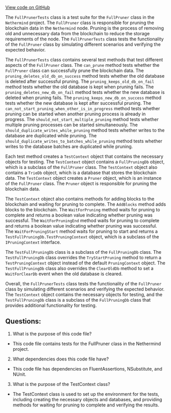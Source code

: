 [View code on GitHub](https://github.com/nethermindeth/nethermind/Nethermind.Blockchain.Test/FullPruning/FullPrunerTests.cs)

The `FullPrunerTests` class is a test suite for the `FullPruner` class in the `Nethermind` project. The `FullPruner` class is responsible for pruning the blockchain data in the `Nethermind` node. Pruning is the process of removing old and unnecessary data from the blockchain to reduce the storage requirements of the node. The `FullPrunerTests` class tests the functionality of the `FullPruner` class by simulating different scenarios and verifying the expected behavior.

The `FullPrunerTests` class contains several test methods that test different aspects of the `FullPruner` class. The `can_prune` method tests whether the `FullPruner` class can successfully prune the blockchain data. The `pruning_deletes_old_db_on_success` method tests whether the old database is deleted after successful pruning. The `pruning_keeps_old_db_on_fail` method tests whether the old database is kept when pruning fails. The `pruning_deletes_new_db_on_fail` method tests whether the new database is deleted when pruning fails. The `pruning_keeps_new_db_on_success` method tests whether the new database is kept after successful pruning. The `can_not_start_pruning_when_other_is_in_progress` method tests whether pruning can be started when another pruning process is already in progress. The `should_not_start_multiple_pruning` method tests whether multiple pruning processes can be started simultaneously. The `should_duplicate_writes_while_pruning` method tests whether writes to the database are duplicated while pruning. The `should_duplicate_writes_to_batches_while_pruning` method tests whether writes to the database batches are duplicated while pruning.

Each test method creates a `TestContext` object that contains the necessary objects for testing. The `TestContext` object contains a `FullPruningDb` object, which is a subclass of the `FullPruner` class. The `TestContext` object also contains a `TrieDb` object, which is a database that stores the blockchain data. The `TestContext` object creates a `Pruner` object, which is an instance of the `FullPruner` class. The `Pruner` object is responsible for pruning the blockchain data.

The `TestContext` object also contains methods for adding blocks to the blockchain and waiting for pruning to complete. The `AddBlocks` method adds blocks to the blockchain. The `WaitForPruning` method waits for pruning to complete and returns a boolean value indicating whether pruning was successful. The `WaitForPruningEnd` method waits for pruning to complete and returns a boolean value indicating whether pruning was successful. The `WaitForPruningStart` method waits for pruning to start and returns a `TestFullPruningDb.TestPruningContext` object, which is a subclass of the `IPruningContext` interface.

The `TestFullPruningDb` class is a subclass of the `FullPruningDb` class. The `TestFullPruningDb` class overrides the `TryStartPruning` method to return a `TestPruningContext` object instead of the default `PruningContext` object. The `TestFullPruningDb` class also overrides the `ClearOldDb` method to set a `WaitForClearDb` event when the old database is cleared.

Overall, the `FullPrunerTests` class tests the functionality of the `FullPruner` class by simulating different scenarios and verifying the expected behavior. The `TestContext` object contains the necessary objects for testing, and the `TestFullPruningDb` class is a subclass of the `FullPruningDb` class that provides additional functionality for testing.
## Questions: 
 1. What is the purpose of this code file?
- This code file contains tests for the FullPruner class in the Nethermind project.

2. What dependencies does this code file have?
- This code file has dependencies on FluentAssertions, NSubstitute, and NUnit.

3. What is the purpose of the TestContext class?
- The TestContext class is used to set up the environment for the tests, including creating the necessary objects and databases, and providing methods for waiting for pruning to complete and verifying the results.